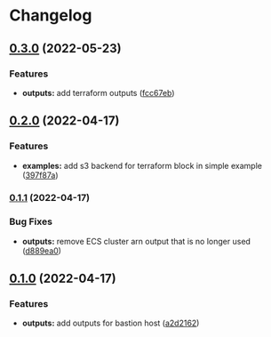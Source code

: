 # Changelog

## [0.3.0](https://github.com/briancaffey/terraform-aws-ad-hoc-environments/compare/v0.2.0...v0.3.0) (2022-05-23)


### Features

* **outputs:** add terraform outputs ([fcc67eb](https://github.com/briancaffey/terraform-aws-ad-hoc-environments/commit/fcc67ebaf5ccc02de8a4dd29374a94c01b99f6c1))

## [0.2.0](https://github.com/briancaffey/terraform-aws-ad-hoc-environments/compare/v0.1.1...v0.2.0) (2022-04-17)


### Features

* **examples:** add s3 backend for terraform block in simple example ([397f87a](https://github.com/briancaffey/terraform-aws-ad-hoc-environments/commit/397f87a4c9d48ae829b9958b24feed6accedcd80))

### [0.1.1](https://github.com/briancaffey/terraform-aws-ad-hoc-environments/compare/v0.1.0...v0.1.1) (2022-04-17)


### Bug Fixes

* **outputs:** remove ECS cluster arn output that is no longer used ([d889ea0](https://github.com/briancaffey/terraform-aws-ad-hoc-environments/commit/d889ea00845e7662460d243db7a8c9d30493aaf8))

## [0.1.0](https://github.com/briancaffey/terraform-aws-ad-hoc-environments/compare/v0.0.3...v0.1.0) (2022-04-17)


### Features

* **outputs:** add outputs for bastion host ([a2d2162](https://github.com/briancaffey/terraform-aws-ad-hoc-environments/commit/a2d21628ec7e39b227c9e1bca4fc9af4afd854cd))
